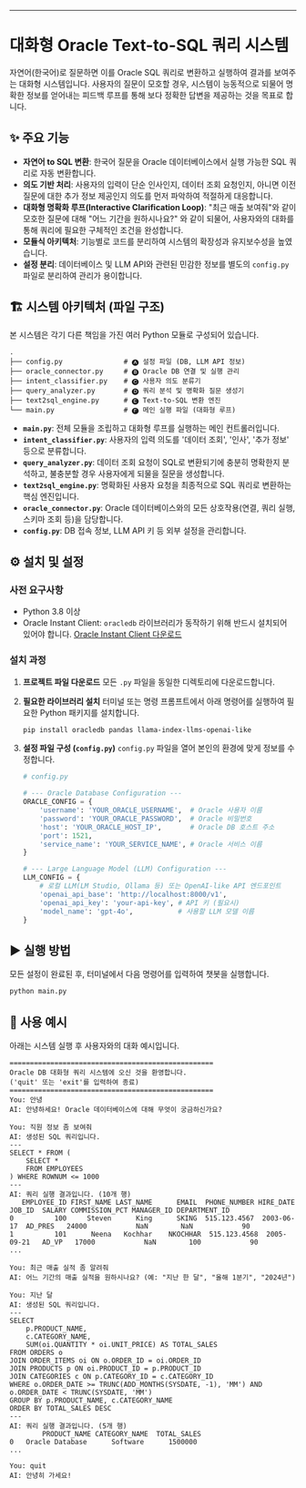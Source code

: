 -----

# 대화형 Oracle Text-to-SQL 쿼리 시스템

자연어(한국어)로 질문하면 이를 Oracle SQL 쿼리로 변환하고 실행하여 결과를 보여주는 대화형 시스템입니다. 사용자의 질문이 모호할 경우, 시스템이 능동적으로 되물어 명확한 정보를 얻어내는 피드백 루프를 통해 보다 정확한 답변을 제공하는 것을 목표로 합니다.

## ✨ 주요 기능

  - **자연어 to SQL 변환**: 한국어 질문을 Oracle 데이터베이스에서 실행 가능한 SQL 쿼리로 자동 변환합니다.
  - **의도 기반 처리**: 사용자의 입력이 단순 인사인지, 데이터 조회 요청인지, 아니면 이전 질문에 대한 추가 정보 제공인지 의도를 먼저 파악하여 적절하게 대응합니다.
  - **대화형 명확화 루프(Interactive Clarification Loop)**: "최근 매출 보여줘"와 같이 모호한 질문에 대해 "어느 기간을 원하시나요?" 와 같이 되물어, 사용자와의 대화를 통해 쿼리에 필요한 구체적인 조건을 완성합니다.
  - **모듈식 아키텍처**: 기능별로 코드를 분리하여 시스템의 확장성과 유지보수성을 높였습니다.
  - **설정 분리**: 데이터베이스 및 LLM API와 관련된 민감한 정보를 별도의 `config.py` 파일로 분리하여 관리가 용이합니다.

## 🏗️ 시스템 아키텍처 (파일 구조)

본 시스템은 각기 다른 책임을 가진 여러 Python 모듈로 구성되어 있습니다.

```
.
├── config.py               # 🅐 설정 파일 (DB, LLM API 정보)
├── oracle_connector.py     # 🅑 Oracle DB 연결 및 실행 관리
├── intent_classifier.py    # 🅒 사용자 의도 분류기
├── query_analyzer.py       # 🅓 쿼리 분석 및 명확화 질문 생성기
├── text2sql_engine.py      # 🅔 Text-to-SQL 변환 엔진
└── main.py                 # 🅕 메인 실행 파일 (대화형 루프)
```

  - **`main.py`**: 전체 모듈을 조립하고 대화형 루프를 실행하는 메인 컨트롤러입니다.
  - **`intent_classifier.py`**: 사용자의 입력 의도를 '데이터 조회', '인사', '추가 정보' 등으로 분류합니다.
  - **`query_analyzer.py`**: 데이터 조회 요청이 SQL로 변환되기에 충분히 명확한지 분석하고, 불충분할 경우 사용자에게 되물을 질문을 생성합니다.
  - **`text2sql_engine.py`**: 명확화된 사용자 요청을 최종적으로 SQL 쿼리로 변환하는 핵심 엔진입니다.
  - **`oracle_connector.py`**: Oracle 데이터베이스와의 모든 상호작용(연결, 쿼리 실행, 스키마 조회 등)을 담당합니다.
  - **`config.py`**: DB 접속 정보, LLM API 키 등 외부 설정을 관리합니다.

## ⚙️ 설치 및 설정

### 사전 요구사항

  - Python 3.8 이상
  - Oracle Instant Client: `oracledb` 라이브러리가 동작하기 위해 반드시 설치되어 있어야 합니다. [Oracle Instant Client 다운로드](https://www.oracle.com/database/technologies/instant-client/downloads.html)

### 설치 과정

1.  **프로젝트 파일 다운로드**
    모든 `.py` 파일을 동일한 디렉토리에 다운로드합니다.

2.  **필요한 라이브러리 설치**
    터미널 또는 명령 프롬프트에서 아래 명령어를 실행하여 필요한 Python 패키지를 설치합니다.

    ```bash
    pip install oracledb pandas llama-index-llms-openai-like
    ```

3.  **설정 파일 구성 (`config.py`)**
    `config.py` 파일을 열어 본인의 환경에 맞게 정보를 수정합니다.

    ```python
    # config.py

    # --- Oracle Database Configuration ---
    ORACLE_CONFIG = {
        'username': 'YOUR_ORACLE_USERNAME',  # Oracle 사용자 이름
        'password': 'YOUR_ORACLE_PASSWORD',  # Oracle 비밀번호
        'host': 'YOUR_ORACLE_HOST_IP',       # Oracle DB 호스트 주소
        'port': 1521,
        'service_name': 'YOUR_SERVICE_NAME', # Oracle 서비스 이름
    }

    # --- Large Language Model (LLM) Configuration ---
    LLM_CONFIG = {
        # 로컬 LLM(LM Studio, Ollama 등) 또는 OpenAI-like API 엔드포인트
        'openai_api_base': 'http://localhost:8000/v1',
        'openai_api_key': 'your-api-key', # API 키 (필요시)
        'model_name': 'gpt-4o',           # 사용할 LLM 모델 이름
    }
    ```

## ▶️ 실행 방법

모든 설정이 완료된 후, 터미널에서 다음 명령어를 입력하여 챗봇을 실행합니다.

```bash
python main.py
```

## 💬 사용 예시

아래는 시스템 실행 후 사용자와의 대화 예시입니다.

```
==================================================
Oracle DB 대화형 쿼리 시스템에 오신 것을 환영합니다.
('quit' 또는 'exit'를 입력하여 종료)
==================================================
You: 안녕
AI: 안녕하세요! Oracle 데이터베이스에 대해 무엇이 궁금하신가요?

You: 직원 정보 좀 보여줘
AI: 생성된 SQL 쿼리입니다.
---
SELECT * FROM (
    SELECT *
    FROM EMPLOYEES
) WHERE ROWNUM <= 1000
---
AI: 쿼리 실행 결과입니다. (10개 행)
   EMPLOYEE_ID FIRST_NAME LAST_NAME      EMAIL  PHONE_NUMBER HIRE_DATE     JOB_ID  SALARY COMMISSION_PCT MANAGER_ID DEPARTMENT_ID
0          100     Steven      King      SKING  515.123.4567  2003-06-17  AD_PRES   24000            NaN        NaN            90
1          101      Neena   Kochhar    NKOCHHAR  515.123.4568  2005-09-21   AD_VP   17000            NaN        100            90
...

You: 최근 매출 실적 좀 알려줘
AI: 어느 기간의 매출 실적을 원하시나요? (예: "지난 한 달", "올해 1분기", "2024년")

You: 지난 달
AI: 생성된 SQL 쿼리입니다.
---
SELECT
    p.PRODUCT_NAME,
    c.CATEGORY_NAME,
    SUM(oi.QUANTITY * oi.UNIT_PRICE) AS TOTAL_SALES
FROM ORDERS o
JOIN ORDER_ITEMS oi ON o.ORDER_ID = oi.ORDER_ID
JOIN PRODUCTS p ON oi.PRODUCT_ID = p.PRODUCT_ID
JOIN CATEGORIES c ON p.CATEGORY_ID = c.CATEGORY_ID
WHERE o.ORDER_DATE >= TRUNC(ADD_MONTHS(SYSDATE, -1), 'MM') AND o.ORDER_DATE < TRUNC(SYSDATE, 'MM')
GROUP BY p.PRODUCT_NAME, c.CATEGORY_NAME
ORDER BY TOTAL_SALES DESC
---
AI: 쿼리 실행 결과입니다. (5개 행)
        PRODUCT_NAME CATEGORY_NAME  TOTAL_SALES
0   Oracle Database      Software      1500000
...

You: quit
AI: 안녕히 가세요!
```
